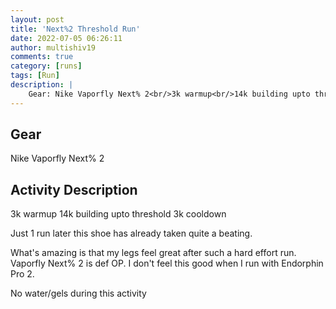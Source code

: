 ```yaml
---
layout: post
title: 'Next%2 Threshold Run'
date: 2022-07-05 06:26:11
author: multishiv19
comments: true
category: [runs]
tags: [Run]
description: |
    Gear: Nike Vaporfly Next% 2<br/>3k warmup<br/>14k building upto threshold<br/>3k cooldown<br/><br/>Just 1 run later this shoe has already taken quite a beating. <br/><br/>What's amazing is that my legs feel great after such a hard effort run. Vaporfly Next% 2 is def OP. I don't feel this good when I run with Endorphin Pro 2.<br/><br/>No water/gels during this activity
---
```


## Gear
Nike Vaporfly Next% 2

## Activity Description
3k warmup
14k building upto threshold
3k cooldown

Just 1 run later this shoe has already taken quite a beating. 

What's amazing is that my legs feel great after such a hard effort run. Vaporfly Next% 2 is def OP. I don't feel this good when I run with Endorphin Pro 2.

No water/gels during this activity


<div width='100%' class='strava-embed-placeholder' data-embed-type='activity' data-embed-id='7415786020'></div>
<script src='https://strava-embeds.com/embed.js'></script>
